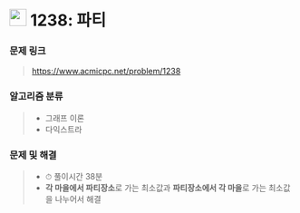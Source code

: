 # <img src="https://d2gd6pc034wcta.cloudfront.net/tier/13.svg" width="30">  1238: 파티

### 문제 링크

> https://www.acmicpc.net/problem/1238



### 알고리즘 분류

>- 그래프 이론
>- 다익스트라



### 문제 및 해결

>- ⏱ 풀이시간 38분
>- **각 마을에서 파티장소**로 가는 최소값과 **파티장소에서 각 마을**로 가는 최소값을 나누어서 해결

